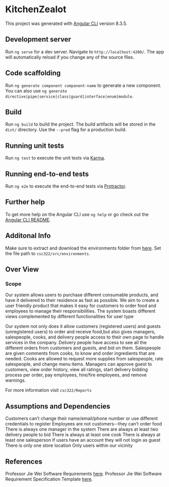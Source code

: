 # KitchenZealot

This project was generated with [Angular CLI](https://github.com/angular/angular-cli) version 8.3.5.

## Development server

Run `ng serve` for a dev server. Navigate to `http://localhost:4200/`. The app will automatically reload if you change any of the source files.

## Code scaffolding

Run `ng generate component component-name` to generate a new component. You can also use `ng generate directive|pipe|service|class|guard|interface|enum|module`.

## Build

Run `ng build` to build the project. The build artifacts will be stored in the `dist/` directory. Use the `--prod` flag for a production build.

## Running unit tests

Run `ng test` to execute the unit tests via [Karma](https://karma-runner.github.io).

## Running end-to-end tests

Run `ng e2e` to execute the end-to-end tests via [Protractor](http://www.protractortest.org/).

## Further help

To get more help on the Angular CLI use `ng help` or go check out the [Angular CLI README](https://github.com/angular/angular-cli/blob/master/README.md).

## Additonal Info

Make sure to extract and download the environments folder from [here](https://drive.google.com/file/d/1tGNdjRjlrCBNHutG-iosvuh5GpbbpKD5/view?usp=sharing). Set the file path to `csc322/src/environments`.

## Over View

### Scope
Our system allows users to purchase different consumable products, and have it delivered to their residence as fast as possible. We aim to create a user friendly product that makes it easy for customers to order food and employees to manage their responsibilities. The system boasts different views complemented by different functionalities for user type

Our system not only does it allow customers (registered users) and guests (unregistered users) to order and receive food,but also gives managers, salespeople, cooks, and delivery people access to their own page to handle services in the company. Delivery people have access to see all the different orders from customers and guests, and bid on them. Salespeople are given comments from cooks, to know and order ingredients that are needed. Cooks are allowed to request more supplies from salespeople, rate salespeople, and change menu items. Managers can approve guest to customers, view order history, view all ratings, start delivery bidding process per order, pay employees, hire/fire employees, and remove warnings.

For more information visit `csc322/Reports`

##  Assumptions and Dependencies

Customers can’t change their name/email/phone number or use different credentials to register
Employees are not customers--they can’t order food
There is always one manager in the system
There are always at least two delivery people to bid
There is always at least one cook
There is always at least one salesperson
If users have an account they will not login as guest
There is only one store location
Only users within our vicinity 

## References

Professor Jie Wei Software Requirements [here](http://www-cs.ccny.cuny.edu/~csjie/322/f19/proj_req_f19.docx).
Professor Jie Wei Software Requirement Specification Template [here](http://www-cs.ccny.cuny.edu/~csjie/322/spec_sample.pdf). 